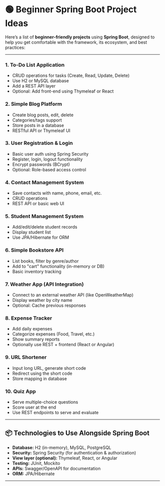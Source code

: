 # 🟢 **Beginner Spring Boot Project Ideas**

Here’s a list of **beginner-friendly projects** using **Spring Boot**, designed to help you get comfortable with the framework, its ecosystem, and best practices:

---

### 1. **To-Do List Application**

* CRUD operations for tasks (Create, Read, Update, Delete)
* Use H2 or MySQL database
* Add a REST API layer
* Optional: Add front-end using Thymeleaf or React

### 2. **Simple Blog Platform**

* Create blog posts, edit, delete
* Categories/tags support
* Store posts in a database
* RESTful API or Thymeleaf UI

### 3. **User Registration & Login**

* Basic user auth using Spring Security
* Register, login, logout functionality
* Encrypt passwords (BCrypt)
* Optional: Role-based access control

### 4. **Contact Management System**

* Save contacts with name, phone, email, etc.
* CRUD operations
* REST API or basic web UI

### 5. **Student Management System**

* Add/edit/delete student records
* Display student list
* Use JPA/Hibernate for ORM

### 6. **Simple Bookstore API**

* List books, filter by genre/author
* Add to "cart" functionality (in-memory or DB)
* Basic inventory tracking

### 7. **Weather App (API Integration)**

* Connect to an external weather API (like OpenWeatherMap)
* Display weather by city name
* Optional: Cache previous responses

### 8. **Expense Tracker**

* Add daily expenses
* Categorize expenses (Food, Travel, etc.)
* Show summary reports
* Optionally use REST + frontend (React or Angular)

### 9. **URL Shortener**

* Input long URL, generate short code
* Redirect using the short code
* Store mapping in database

### 10. **Quiz App**

* Serve multiple-choice questions
* Score user at the end
* Use REST endpoints to serve and evaluate

---

## 📦 Technologies to Use Alongside Spring Boot

* **Database:** H2 (in-memory), MySQL, PostgreSQL
* **Security:** Spring Security (for authentication & authorization)
* **View layer (optional):** Thymeleaf, React, or Angular
* **Testing:** JUnit, Mockito
* **APIs:** Swagger/OpenAPI for documentation
* **ORM:** JPA/Hibernate

---


